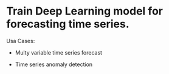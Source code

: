 # Train Deep Learning model for forecasting time series.

Usa Cases:

- Multy variable time series forecast

- Time series anomaly detection